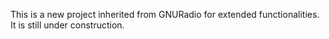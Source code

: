 

This is a new project inherited from GNURadio for extended functionalities. It is still under construction.
